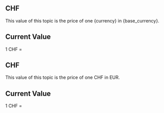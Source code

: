 ## CHF

This value of this topic is the price of one {currency} in {base_currency}.

## Current Value

1 CHF = <Topic topic="finance/stock-exchange/currency/CHF/EUR" decimals="3" unit="EUR"/>

## CHF

This value of this topic is the price of one CHF in EUR.

## Current Value

1 CHF = <Topic topic="finance/stock-exchange/currency/CHF/EUR" decimals="3" unit="EUR"/>

